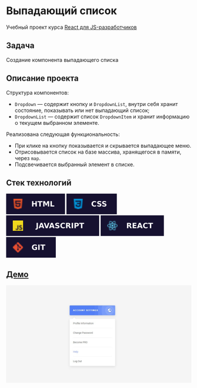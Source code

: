 # Выпадающий список

Учебный проект курса [React для JS-разработчиков](https://netology.ru/programs/react)

## **Задача**

Создание компонента выпадающего списка

## **Описание проекта**

Структура компонентов:

- `Dropdown` — содержит кнопку и `DropdownList`, внутри себя хранит состояние, показывать или нет выпадающий список;
- `DropdownList` — содержит список `DropdownItem` и хранит информацию о текущем выбранном элементе.

Реализована следующая функциональность:

- При клике на кнопку показывается и скрывается выпадающее меню.
- Отрисовывается список на базе массива, хранящегося в памяти, через `map`.
- Подсвечивается выбранный элемент в списке.

## **Стек технологий**

![HTML](./public/images/html.svg)
![CSS](./public/images/css.svg)
![JS](./public/images/js.svg)
![REACT](./public/images/react.svg)
![GIT](./public/images/git.svg)

## [**Демо**](https://dropdown-xi-ten.vercel.app/)

![demo](./public/images/demo.jpg)

